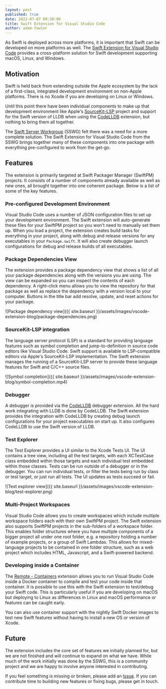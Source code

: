 ```yaml
---
layout: post
published: true
date: 2022-07-07 09:20:00
title: Swift Extension for Visual Studio Code
author: adam-fowler
---
```


As Swift is deployed across more platforms, it is important that Swift can be developed on more platforms as well. The [Swift Extension for Visual Studio Code](https://marketplace.visualstudio.com/items?itemName=sswg.swift-lang) provides a cross-platform solution for Swift development supporting macOS, Linux, and Windows. 

##  Motivation

Swift is held back from extending outside the Apple ecosystem by the lack of a first-class, integrated development environment on non-Apple platforms. There is no Xcode if you are developing on Linux or Windows. 

Until this point there have been individual components to make up that development environment like Apple's [SourceKit-LSP](https://github.com/apple/sourcekit-lsp) project and support for the Swift version of LLDB when using the [CodeLLDB](https://marketplace.visualstudio.com/items?itemName=vadimcn.vscode-lldb) extension, but nothing to bring them all together.

The [Swift Server Workgroup](https://www.swift.org/sswg/) (SSWG) felt there was a need for a more complete solution. The Swift Extension for Visual Studio Code from the SSWG brings together many of these components into one package with everything pre-configured to work from the get-go.

## Features

The extension is primarily targeted at Swift Packager Manager (SwiftPM) projects. It consists of a number of components already available as well as new ones, all brought together into one coherent package. Below is a list of some of the key features.

### Pre-configured Development Environment

Visual Studio Code uses a number of JSON configuration files to set up your development environment. The Swift extension will auto-generate these files for your SwiftPM project so you won't need to manually set them up. When you load a project, the extension creates build tasks for everything in your project, along with debug and release versions for any executables in your `Package.swift`. It will also create debugger launch configurations for debug and release builds of all executables.

### Package Dependencies View

The extension provides a package dependency view that shows a list of all your package dependencies along with the versions you are using. The view can be expanded so you can inspect the contents of each dependency. A right-click menu allows you to view the repository for that package as well as replace the dependency with a version local to your computer. Buttons in the title bar add resolve, update, and reset actions for your package.

![Package dependency view]({{ site.baseurl }}/assets/images/vscode-extension-blog/package-dependencies.png)

### SourceKit-LSP integration

The language server protocol (LSP) is a standard for providing language features such as symbol completion and jump-to-definition in source code editors like Visual Studio Code. Swift support is available to LSP-compatible editors via Apple's SourceKit-LSP implementation. The Swift extension manages the running of a SourceKit-LSP server to provide these language features for Swift and C/C++ source files.

![Symbol completion]({{ site.baseurl }}/assets/images/vscode-extension-blog/symbol-completion.mp4)

### Debugger

A debugger is provided via the [CodeLLDB](https://marketplace.visualstudio.com/items?itemName=vadimcn.vscode-lldb) debugger extension. All the hard work integrating with LLDB is done by CodeLLDB. The Swift extension provides the integration with CodeLLDB by creating debug launch configurations for your project executables on start up. It also configures CodeLLDB to use the Swift version of LLDB.

### Test Explorer

The Test Explorer provides a UI similar to the Xcode Tests UI. The UI contains a tree view, including all the test targets, with each XCTestCase class embedded within those targets and each individual test embedded within those classes. Tests can be run outside of a debugger or in the debugger. You can run individual tests, or filter the tests being run by class or test target, or just run all tests. The UI updates as tests succeed or fail.

![Text explorer view]({{ site.baseurl }}/assets/images/vscode-extension-blog/test-explorer.png)

### Multi-Project Workspaces

Visual Studio Code allows you to create workspaces which include multiple workspace folders each with their own SwiftPM project. The Swift extension also supports SwiftPM projects in the sub-folders of a workspace folder. This enables folder structures where you have multiple components of a bigger project all under one root folder, e.g. a repository holding a number of example projects, or a group of Swift Lambdas. This allows for mixed-language projects to be contained in one folder structure, such as a web project which includes HTML, Javascript, and a Swift-powered backend.

### Developing inside a Container

The [Remote - Containers](https://marketplace.visualstudio.com/items?itemName=ms-vscode-remote.remote-containers) extension allows you to run Visual Studio Code inside a Docker container to compile and test your code inside that container. It is possible to use this with the Swift extension to test/debug your Swift code. This is particularly useful if you are developing on macOS but deploying to Linux as differences in Linux and macOS performance or features can be caught early.

You can also use container support with the nightly Swift Docker images to test new Swift features without having to install a new OS or version of Xcode.

## Future

The extension includes the core set of features we initially planned for, but we are not finished and will continue to expand on what we have. While much of the work initially was done by the SSWG, this is a community project and we are happy to involve anyone interested in contributing.

If you feel something is missing or broken, please add an [Issue](https://github.com/swift-server/vscode-swift/issues). If you can contribute time to building new features or fixing bugs, please get in touch.